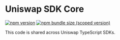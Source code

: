 # Uniswap SDK Core

[![npm version](https://img.shields.io/npm/v/@moonchain/swap-sdk-core/latest.svg)](https://www.npmjs.com/package/@moonchain/swap-sdk-core/v/latest)
[![npm bundle size (scoped version)](https://img.shields.io/bundlephobia/minzip/@moonchain/swap-sdk-core/latest.svg)](https://bundlephobia.com/result?p=@moonchain/swap-sdk-core@latest)

This code is shared across Uniswap TypeScript SDKs.
